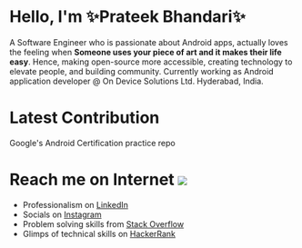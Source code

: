 # Hello, I'm ✨Prateek Bhandari✨

A Software Engineer who is passionate about Android apps, actually loves the feeling when **Someone uses your piece of art and it makes their life easy**.
Hence, making open-source more accessible, creating technology to elevate people, and building community.
Currently working as Android application developer @ On Device Solutions Ltd. Hyderabad, India.

# Latest Contribution 

Google's Android Certification practice repo

# Reach me on Internet   ![](https://komarev.com/ghpvc/?username=prateekbhandarii)

- Professionalism on <a href="https://www.linkedin.com/in/prateek-bhandari/">LinkedIn</a>
- Socials on <a href="https://www.instagram.com/prateekbhandari_/">Instagram</a>
- Problem solving skills from <a href="https://stackoverflow.com/users/10097879/prateek-bhandari">Stack Overflow</a>
- Glimps of technical skills on <a href="https://www.hackerrank.com/prateek_9770">HackerRank</a>
